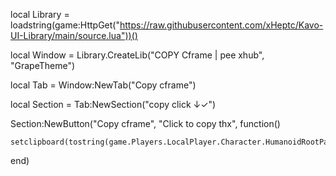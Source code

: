 local Library = loadstring(game:HttpGet("https://raw.githubusercontent.com/xHeptc/Kavo-UI-Library/main/source.lua"))()

local Window = Library.CreateLib("COPY Cframe | pee xhub", "GrapeTheme")

local Tab = Window:NewTab("Copy cframe")

local Section = Tab:NewSection("copy click ↓✓")

Section:NewButton("Copy cframe", "Click to copy thx", function()

    setclipboard(tostring(game.Players.LocalPlayer.Character.HumanoidRootPart.Position))

end)
